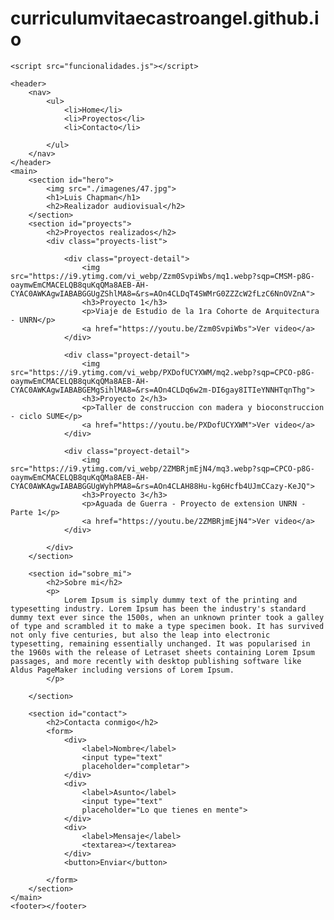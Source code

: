 # curriculumvitaecastroangel.github.io

<!DOCTYPE html>
<html lang="es">
<head>
    <meta charset="UTF-8">
    <meta http-equiv="X-UA-Compatible" content="IE=edge">
    <meta name="viewport" content="width=device-width, initial-scale=1.0">

<head>
    <title>Curriculum Vitae Luis Chapman</title>
    <link rel="stylesheet" href="styles.css">
</head>

<body>
    
    <script src="funcionalidades.js"></script>
    
    <header>
        <nav>
            <ul>
                <li>Home</li>
                <li>Proyectos</li>
                <li>Contacto</li>

            </ul>
        </nav>
    </header>
    <main>
        <section id="hero">
            <img src="./imagenes/47.jpg">
            <h1>Luis Chapman</h1>
            <h2>Realizador audiovisual</h2>
        </section>
        <section id="proyects">
            <h2>Proyectos realizados</h2>
            <div class="proyects-list">

                <div class="proyect-detail">
                    <img src="https://i9.ytimg.com/vi_webp/Zzm0SvpiWbs/mq1.webp?sqp=CMSM-p8G-oaymwEmCMACELQB8quKqQMa8AEB-AH-CYAC0AWKAgwIABABGGUgZShlMA8=&rs=AOn4CLDqT4SWMrG0ZZZcW2fLzC6NnOVZnA">
                    <h3>Proyecto 1</h3>
                    <p>Viaje de Estudio de la 1ra Cohorte de Arquitectura - UNRN</p>
                    <a href="https://youtu.be/Zzm0SvpiWbs">Ver video</a>
                </div>

                <div class="proyect-detail">
                    <img src="https://i9.ytimg.com/vi_webp/PXDofUCYXWM/mq2.webp?sqp=CPCO-p8G-oaymwEmCMACELQB8quKqQMa8AEB-AH-CYAC0AWKAgwIABABGEMgSihlMA8=&rs=AOn4CLDq6w2m-DI6gay8ITIeYNNHTqnThg">
                    <h3>Proyecto 2</h3>
                    <p>Taller de construccion con madera y bioconstruccion - ciclo SUME</p>
                    <a href="https://youtu.be/PXDofUCYXWM">Ver video</a>
                </div>

                <div class="proyect-detail">
                    <img src="https://i9.ytimg.com/vi_webp/2ZMBRjmEjN4/mq3.webp?sqp=CPCO-p8G-oaymwEmCMACELQB8quKqQMa8AEB-AH-CYAC0AWKAgwIABABGGUgWyhPMA8=&rs=AOn4CLAH88Hu-kg6Hcfb4UJmCCazy-KeJQ">
                    <h3>Proyecto 3</h3>
                    <p>Aguada de Guerra - Proyecto de extension UNRN - Parte 1</p>
                    <a href="https://youtu.be/2ZMBRjmEjN4">Ver video</a>
                </div>
            
            </div>
        </section>

        <section id="sobre_mi">
            <h2>Sobre mi</h2>
            <p>
                Lorem Ipsum is simply dummy text of the printing and typesetting industry. Lorem Ipsum has been the industry's standard dummy text ever since the 1500s, when an unknown printer took a galley of type and scrambled it to make a type specimen book. It has survived not only five centuries, but also the leap into electronic typesetting, remaining essentially unchanged. It was popularised in the 1960s with the release of Letraset sheets containing Lorem Ipsum passages, and more recently with desktop publishing software like Aldus PageMaker including versions of Lorem Ipsum.
            </p>

        </section>

        <section id="contact">
            <h2>Contacta conmigo</h2>
            <form>
                <div>
                    <label>Nombre</label>
                    <input type="text"
                    placeholder="completar">
                </div>
                <div>
                    <label>Asunto</label>
                    <input type="text"
                    placeholder="Lo que tienes en mente">
                </div>
                <div>
                    <label>Mensaje</label>
                    <textarea></textarea>                    
                </div>
                <button>Enviar</button>
                
            </form>
        </section>
    </main>
    <footer></footer>
</body>
</html>
